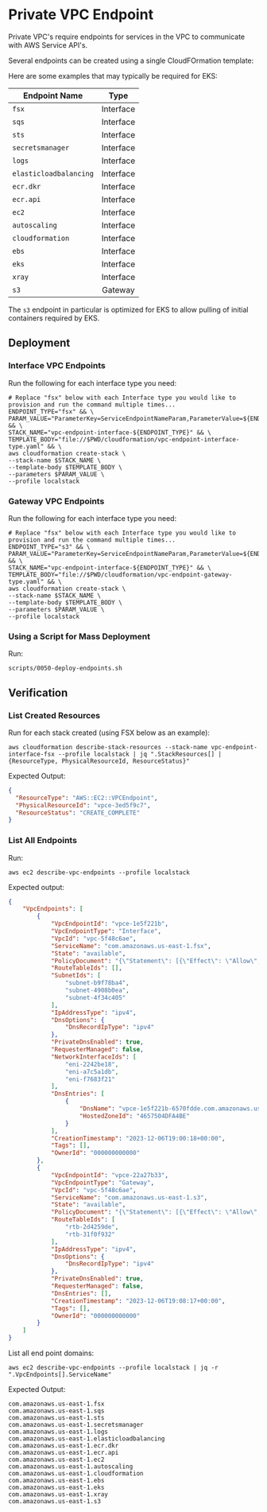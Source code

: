 # Private VPC Endpoint

Private VPC's require endpoints for services in the VPC to communicate with AWS Service API's. 

Several endpoints can be created using a single CloudFOrmation template:

Here are some examples that may typically be required for EKS:

| Endpoint Name          | Type      |
|------------------------|:---------:|
| `fsx`                  | Interface |
| `sqs`                  | Interface |
| `sts`                  | Interface |
| `secretsmanager`       | Interface |
| `logs`                 | Interface |
| `elasticloadbalancing` | Interface |
| `ecr.dkr`              | Interface |
| `ecr.api`              | Interface |
| `ec2`                  | Interface |
| `autoscaling`          | Interface |
| `cloudformation`       | Interface |
| `ebs`                  | Interface |
| `eks`                  | Interface |
| `xray`                 | Interface |
| `s3`                   | Gateway   |

The `s3` endpoint in particular is optimized for EKS to allow pulling of initial containers required by EKS.

## Deployment

### Interface VPC Endpoints

Run the following for each interface type you need:

```shell
# Replace "fsx" below with each Interface type you would like to provision and run the command multiple times...
ENDPOINT_TYPE="fsx" && \
PARAM_VALUE="ParameterKey=ServiceEndpointNameParam,ParameterValue=${ENDPOINT_TYPE}" && \
STACK_NAME="vpc-endpoint-interface-${ENDPOINT_TYPE}" && \
TEMPLATE_BODY="file://$PWD/cloudformation/vpc-endpoint-interface-type.yaml" && \
aws cloudformation create-stack \
--stack-name $STACK_NAME \
--template-body $TEMPLATE_BODY \
--parameters $PARAM_VALUE \
--profile localstack
```

### Gateway VPC Endpoints

Run the following for each interface type you need:

```shell
# Replace "fsx" below with each Interface type you would like to provision and run the command multiple times...
ENDPOINT_TYPE="s3" && \
PARAM_VALUE="ParameterKey=ServiceEndpointNameParam,ParameterValue=${ENDPOINT_TYPE}" && \
STACK_NAME="vpc-endpoint-interface-${ENDPOINT_TYPE}" && \
TEMPLATE_BODY="file://$PWD/cloudformation/vpc-endpoint-gateway-type.yaml" && \
aws cloudformation create-stack \
--stack-name $STACK_NAME \
--template-body $TEMPLATE_BODY \
--parameters $PARAM_VALUE \
--profile localstack
```

### Using a Script for Mass Deployment

Run:

```shell
scripts/0050-deploy-endpoints.sh
```

## Verification

### List Created Resources

Run for each stack created (using FSX below as an example):

```shell
aws cloudformation describe-stack-resources --stack-name vpc-endpoint-interface-fsx --profile localstack | jq ".StackResources[] | {ResourceType, PhysicalResourceId, ResourceStatus}"
```

Expected Output:

```json
{
  "ResourceType": "AWS::EC2::VPCEndpoint",
  "PhysicalResourceId": "vpce-3ed5f9c7",
  "ResourceStatus": "CREATE_COMPLETE"
}
```
### List All Endpoints

Run:

```shell
aws ec2 describe-vpc-endpoints --profile localstack
```

Expected output:

```json
{
    "VpcEndpoints": [
        {
            "VpcEndpointId": "vpce-1e5f221b",
            "VpcEndpointType": "Interface",
            "VpcId": "vpc-5f48c6ae",
            "ServiceName": "com.amazonaws.us-east-1.fsx",
            "State": "available",
            "PolicyDocument": "{\"Statement\": [{\"Effect\": \"Allow\", \"Principal\": \"*\", \"Action\": \"*\", \"Resource\": \"*\"}]}",
            "RouteTableIds": [],
            "SubnetIds": [
                "subnet-b9f78ba4",
                "subnet-4908b0ea",
                "subnet-4f34c405"
            ],
            "IpAddressType": "ipv4",
            "DnsOptions": {
                "DnsRecordIpType": "ipv4"
            },
            "PrivateDnsEnabled": true,
            "RequesterManaged": false,
            "NetworkInterfaceIds": [
                "eni-2242be18",
                "eni-a7c5a1db",
                "eni-f7683f21"
            ],
            "DnsEntries": [
                {
                    "DnsName": "vpce-1e5f221b-6570fdde.com.amazonaws.us-east-1.fsx",
                    "HostedZoneId": "4657504DFA4BE"
                }
            ],
            "CreationTimestamp": "2023-12-06T19:00:18+00:00",
            "Tags": [],
            "OwnerId": "000000000000"
        },
        {
            "VpcEndpointId": "vpce-22a27b33",
            "VpcEndpointType": "Gateway",
            "VpcId": "vpc-5f48c6ae",
            "ServiceName": "com.amazonaws.us-east-1.s3",
            "State": "available",
            "PolicyDocument": "{\"Statement\": [{\"Effect\": \"Allow\", \"Principal\": \"*\", \"Action\": \"*\", \"Resource\": [\"arn:aws:s3:::prod-eu-central-1-starport-layer-bucket/*\", \"*\"]}]}",
            "RouteTableIds": [
                "rtb-2d4259de",
                "rtb-31f0f932"
            ],
            "IpAddressType": "ipv4",
            "DnsOptions": {
                "DnsRecordIpType": "ipv4"
            },
            "PrivateDnsEnabled": true,
            "RequesterManaged": false,
            "DnsEntries": [],
            "CreationTimestamp": "2023-12-06T19:08:17+00:00",
            "Tags": [],
            "OwnerId": "000000000000"
        }
    ]
}
```

List all end point domains:

```shell
aws ec2 describe-vpc-endpoints --profile localstack | jq -r ".VpcEndpoints[].ServiceName"
```

Expected Output:

```text
com.amazonaws.us-east-1.fsx
com.amazonaws.us-east-1.sqs
com.amazonaws.us-east-1.sts
com.amazonaws.us-east-1.secretsmanager
com.amazonaws.us-east-1.logs
com.amazonaws.us-east-1.elasticloadbalancing
com.amazonaws.us-east-1.ecr.dkr
com.amazonaws.us-east-1.ecr.api
com.amazonaws.us-east-1.ec2
com.amazonaws.us-east-1.autoscaling
com.amazonaws.us-east-1.cloudformation
com.amazonaws.us-east-1.ebs
com.amazonaws.us-east-1.eks
com.amazonaws.us-east-1.xray
com.amazonaws.us-east-1.s3
```
